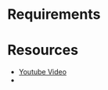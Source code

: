 # Requirements 



# Resources
- [Youtube Video](https://youtu.be/msttfIHHkak?si=Ib80debF_MlTZonj)
- 

